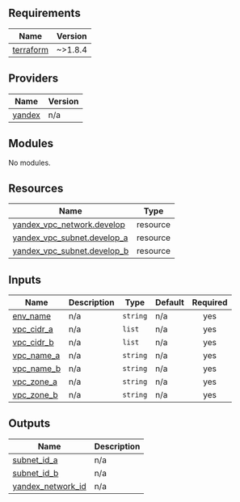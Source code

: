 ## Requirements

| Name | Version |
|------|---------|
| <a name="requirement_terraform"></a> [terraform](#requirement\_terraform) | ~>1.8.4 |

## Providers

| Name | Version |
|------|---------|
| <a name="provider_yandex"></a> [yandex](#provider\_yandex) | n/a |

## Modules

No modules.

## Resources

| Name | Type |
|------|------|
| [yandex_vpc_network.develop](https://registry.terraform.io/providers/yandex-cloud/yandex/latest/docs/resources/vpc_network) | resource |
| [yandex_vpc_subnet.develop_a](https://registry.terraform.io/providers/yandex-cloud/yandex/latest/docs/resources/vpc_subnet) | resource |
| [yandex_vpc_subnet.develop_b](https://registry.terraform.io/providers/yandex-cloud/yandex/latest/docs/resources/vpc_subnet) | resource |

## Inputs

| Name | Description | Type | Default | Required |
|------|-------------|------|---------|:--------:|
| <a name="input_env_name"></a> [env\_name](#input\_env\_name) | n/a | `string` | n/a | yes |
| <a name="input_vpc_cidr_a"></a> [vpc\_cidr\_a](#input\_vpc\_cidr\_a) | n/a | `list` | n/a | yes |
| <a name="input_vpc_cidr_b"></a> [vpc\_cidr\_b](#input\_vpc\_cidr\_b) | n/a | `list` | n/a | yes |
| <a name="input_vpc_name_a"></a> [vpc\_name\_a](#input\_vpc\_name\_a) | n/a | `string` | n/a | yes |
| <a name="input_vpc_name_b"></a> [vpc\_name\_b](#input\_vpc\_name\_b) | n/a | `string` | n/a | yes |
| <a name="input_vpc_zone_a"></a> [vpc\_zone\_a](#input\_vpc\_zone\_a) | n/a | `string` | n/a | yes |
| <a name="input_vpc_zone_b"></a> [vpc\_zone\_b](#input\_vpc\_zone\_b) | n/a | `string` | n/a | yes |

## Outputs

| Name | Description |
|------|-------------|
| <a name="output_subnet_id_a"></a> [subnet\_id\_a](#output\_subnet\_id\_a) | n/a |
| <a name="output_subnet_id_b"></a> [subnet\_id\_b](#output\_subnet\_id\_b) | n/a |
| <a name="output_yandex_network_id"></a> [yandex\_network\_id](#output\_yandex\_network\_id) | n/a |
